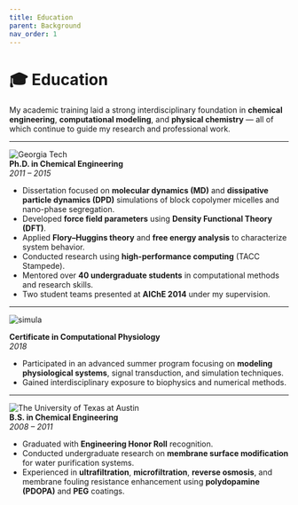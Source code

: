 ```yaml
---
title: Education
parent: Background
nav_order: 1
---
```

# 🎓 Education

My academic training laid a strong interdisciplinary foundation in **chemical engineering**, **computational modeling**, and **physical chemistry** — all of which continue to guide my research and professional work.

---

![Georgia Tech](/Portfolio/images/Georgia_Tech_logo_2021.png)   
**Ph.D. in Chemical Engineering**  
*2011 – 2015*

- Dissertation focused on **molecular dynamics (MD)** and **dissipative particle dynamics (DPD)** simulations of block copolymer micelles and nano-phase segregation.  
- Developed **force field parameters** using **Density Functional Theory (DFT)**.  
- Applied **Flory–Huggins theory** and **free energy analysis** to characterize system behavior.  
- Conducted research using **high-performance computing** (TACC Stampede).  
- Mentored over **40 undergraduate students** in computational methods and research skills.  
- Two student teams presented at **AIChE 2014** under my supervision.

---

![simula](/Portfolio/images/simulaacademy-logo.png)

**Certificate in Computational Physiology**  
*2018*

- Participated in an advanced summer program focusing on **modeling physiological systems**, signal transduction, and simulation techniques.  
- Gained interdisciplinary exposure to biophysics and numerical methods.

---

![The University of Texas at Austin](/Portfolio/images/University_of_Texas_at_Austin_logo.png)   
**B.S. in Chemical Engineering**  
*2008 – 2011*

- Graduated with **Engineering Honor Roll** recognition.  
- Conducted undergraduate research on **membrane surface modification** for water purification systems.  
- Experienced in **ultrafiltration**, **microfiltration**, **reverse osmosis**, and membrane fouling resistance enhancement using **polydopamine (PDOPA)** and **PEG** coatings.